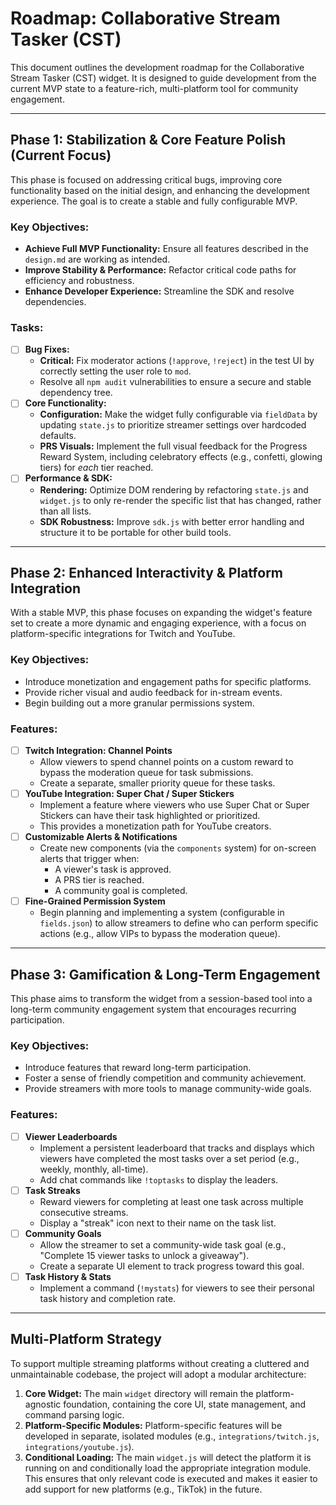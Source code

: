 # Roadmap: Collaborative Stream Tasker (CST)

This document outlines the development roadmap for the Collaborative Stream Tasker (CST) widget. It is designed to guide development from the current MVP state to a feature-rich, multi-platform tool for community engagement.

---

## Phase 1: Stabilization & Core Feature Polish (Current Focus)

This phase is focused on addressing critical bugs, improving core functionality based on the initial design, and enhancing the development experience. The goal is to create a stable and fully configurable MVP.

### Key Objectives:
-   **Achieve Full MVP Functionality:** Ensure all features described in the `design.md` are working as intended.
-   **Improve Stability & Performance:** Refactor critical code paths for efficiency and robustness.
-   **Enhance Developer Experience:** Streamline the SDK and resolve dependencies.

### Tasks:
-   [ ] **Bug Fixes:**
    -   **Critical:** Fix moderator actions (`!approve`, `!reject`) in the test UI by correctly setting the user role to `mod`.
    -   Resolve all `npm audit` vulnerabilities to ensure a secure and stable dependency tree.
-   [ ] **Core Functionality:**
    -   **Configuration:** Make the widget fully configurable via `fieldData` by updating `state.js` to prioritize streamer settings over hardcoded defaults.
    -   **PRS Visuals:** Implement the full visual feedback for the Progress Reward System, including celebratory effects (e.g., confetti, glowing tiers) for *each* tier reached.
-   [ ] **Performance & SDK:**
    -   **Rendering:** Optimize DOM rendering by refactoring `state.js` and `widget.js` to only re-render the specific list that has changed, rather than all lists.
    -   **SDK Robustness:** Improve `sdk.js` with better error handling and structure it to be portable for other build tools.

---

## Phase 2: Enhanced Interactivity & Platform Integration

With a stable MVP, this phase focuses on expanding the widget's feature set to create a more dynamic and engaging experience, with a focus on platform-specific integrations for Twitch and YouTube.

### Key Objectives:
-   Introduce monetization and engagement paths for specific platforms.
-   Provide richer visual and audio feedback for in-stream events.
-   Begin building out a more granular permissions system.

### Features:
-   [ ] **Twitch Integration: Channel Points**
    -   Allow viewers to spend channel points on a custom reward to bypass the moderation queue for task submissions.
    -   Create a separate, smaller priority queue for these tasks.
-   [ ] **YouTube Integration: Super Chat / Super Stickers**
    -   Implement a feature where viewers who use Super Chat or Super Stickers can have their task highlighted or prioritized.
    -   This provides a monetization path for YouTube creators.
-   [ ] **Customizable Alerts & Notifications**
    -   Create new components (via the `components` system) for on-screen alerts that trigger when:
        -   A viewer's task is approved.
        -   A PRS tier is reached.
        -   A community goal is completed.
-   [ ] **Fine-Grained Permission System**
    -   Begin planning and implementing a system (configurable in `fields.json`) to allow streamers to define who can perform specific actions (e.g., allow VIPs to bypass the moderation queue).

---

## Phase 3: Gamification & Long-Term Engagement

This phase aims to transform the widget from a session-based tool into a long-term community engagement system that encourages recurring participation.

### Key Objectives:
-   Introduce features that reward long-term participation.
-   Foster a sense of friendly competition and community achievement.
-   Provide streamers with more tools to manage community-wide goals.

### Features:
-   [ ] **Viewer Leaderboards**
    -   Implement a persistent leaderboard that tracks and displays which viewers have completed the most tasks over a set period (e.g., weekly, monthly, all-time).
    -   Add chat commands like `!toptasks` to display the leaders.
-   [ ] **Task Streaks**
    -   Reward viewers for completing at least one task across multiple consecutive streams.
    -   Display a "streak" icon next to their name on the task list.
-   [ ] **Community Goals**
    -   Allow the streamer to set a community-wide task goal (e.g., "Complete 15 viewer tasks to unlock a giveaway").
    -   Create a separate UI element to track progress toward this goal.
-   [ ] **Task History & Stats**
    -   Implement a command (`!mystats`) for viewers to see their personal task history and completion rate.

---

## Multi-Platform Strategy

To support multiple streaming platforms without creating a cluttered and unmaintainable codebase, the project will adopt a modular architecture:

1.  **Core Widget:** The main `widget` directory will remain the platform-agnostic foundation, containing the core UI, state management, and command parsing logic.
2.  **Platform-Specific Modules:** Platform-specific features will be developed in separate, isolated modules (e.g., `integrations/twitch.js`, `integrations/youtube.js`).
3.  **Conditional Loading:** The main `widget.js` will detect the platform it is running on and conditionally load the appropriate integration module. This ensures that only relevant code is executed and makes it easier to add support for new platforms (e.g., TikTok) in the future.